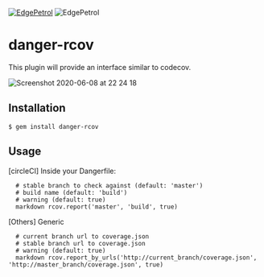 [![EdgePetrol](https://circleci.com/gh/EdgePetrol/danger-rcov.svg?style=shield)](https://app.circleci.com/pipelines/github/EdgePetrol/danger-rcov)
![EdgePetrol](https://github.com/EdgePetrol/coverage/blob/master/danger-rcov/master/badge.svg)

# danger-rcov

This plugin will provide an interface similar to codecov.

![Screenshot 2020-06-08 at 22 24 18](https://user-images.githubusercontent.com/756762/84170757-e2b8a700-aa71-11ea-8573-da077ec07267.png)



## Installation

    $ gem install danger-rcov

## Usage

  [circleCI] Inside your Dangerfile:

  ```
    # stable branch to check against (default: 'master')
    # build name (default: 'build')
    # warning (default: true)
    markdown rcov.report('master', 'build', true)
  ```

  [Others] Generic

  ```
    # current branch url to coverage.json
    # stable branch url to coverage.json
    # warning (default: true)
    markdown rcov.report_by_urls('http://current_branch/coverage.json', 'http://master_branch/coverage.json', true)
  ```

